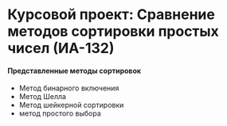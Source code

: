 # Курсовой проект: Сравнение методов сортировки простых чисел (ИА-132)


#### Представленные методы сортировок
- Метод бинарного включения
- Метод Шелла
- Метод шейкерной сортировки
- метод простого выбора